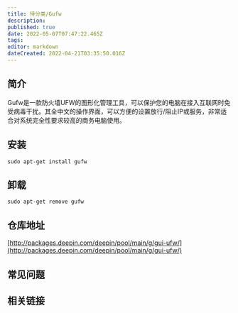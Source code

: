 ```yaml
---
title: 待分类/Gufw
description: 
published: true
date: 2022-05-07T07:47:22.465Z
tags: 
editor: markdown
dateCreated: 2022-04-21T03:35:50.016Z
---
```


## 简介

Gufw是一款防火墙UFW的图形化管理工具，可以保护您的电脑在接入互联网时免受病毒干扰。其全中文的操作界面，可以方便的设置放行/阻止IP或服务，非常适合对系统完全性要求较高的商务电脑使用。

## 安装

`sudo apt-get install gufw`

## 卸载

`sudo apt-get remove gufw`

## 仓库地址

[http://packages.deepin.com/deepin/pool/main/g/gui-ufw/](http://packages.deepin.com/deepin/pool/main/g/gui-ufw/)


## 常见问题


## 相关链接